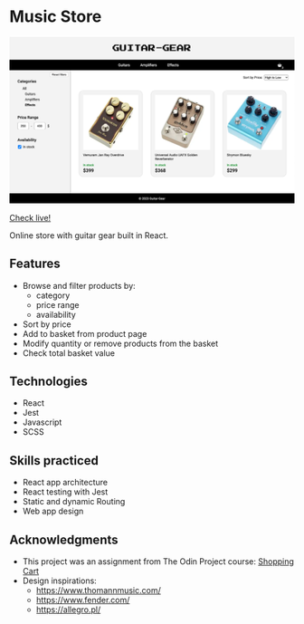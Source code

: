 # Music Store

![interface](./src/img/screenshot.png)

[Check live!](https://mrzadzinski.github.io/music-store/)

Online store with guitar gear built in React.

## Features

- Browse and filter products by:
  - category
  - price range
  - availability
- Sort by price
- Add to basket from product page
- Modify quantity or remove products from the basket
- Check total basket value

## Technologies

- React
- Jest
- Javascript
- SCSS

## Skills practiced

- React app architecture
- React testing with Jest
- Static and dynamic Routing
- Web app design

## Acknowledgments

- This project was an assignment from The Odin Project course: [Shopping Cart](https://www.theodinproject.com/lessons/node-path-javascript-shopping-cart)
- Design inspirations:
  - https://www.thomannmusic.com/
  - https://www.fender.com/
  - https://allegro.pl/
